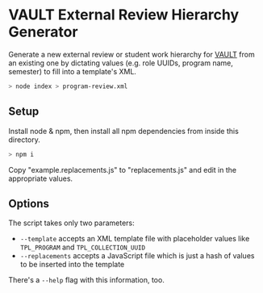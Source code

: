 # VAULT External Review Hierarchy Generator

Generate a new external review or student work hierarchy for [VAULT](https://vault.cca.edu) from an existing one by dictating values (e.g. role UUIDs, program name, semester) to fill into a template's XML.

```sh
> node index > program-review.xml
```

## Setup

Install node & npm, then install all npm dependencies from inside this directory.

```sh
> npm i
```

Copy "example.replacements.js" to "replacements.js" and edit in the appropriate values.

## Options

The script takes only two parameters:

- `--template` accepts an XML template file with placeholder values like `TPL_PROGRAM` and `TPL_COLLECTION_UUID`
- `--replacements` accepts a JavaScript file which is just a hash of values to be inserted into the template

There's a `--help` flag with this information, too.
